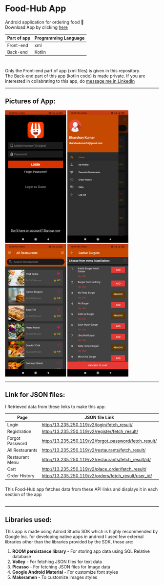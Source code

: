 # Food-Hub App


Android application for ordering food 🍔 <br>
Download App by clicking <a href="">here</a> 

| Part of app |	Programming Language |
|-------|------|
|Front-end  |xml	|
|Back-end	|Kotlin	|
###

<br>
Only the Front-end part of app (xml files) is given in this repository. <br>
The Back-end part of this app (kotlin code) is made private. If you are interested in collabrating to this app, do <a href="https://www.linkedin.com/in/dharshan-kumar-ba09521a0/">message me in LinkedIn</a>
<br>
<hr style=\"border:0.5px solid gray\"> </hr>

## Pictures of App:
<p align="left">
  <img src="./Screenshots of App/LogIn.jpg" width="200" alt="app pic">
  <img src="./Screenshots of App/Navigation Bar.jpg" width="200" alt="app pic">
  <img src="./Screenshots of App/Dashboard (List of all Restaurants).jpg" width="200" alt="app pic">
  <img src="./Screenshots of App/Restaurants Menu.jpg" width="200" alt="app pic">
</p>
<hr style=\"border:0.5px solid gray\"> </hr>


## Link for JSON files:
I Retrieved data from these links to make this app:<br>

| Page |	JSON file Link |
|-------|------|
|Login  | http://13.235.250.119/v2/login/fetch_result/	|
|Registration	| http://13.235.250.119/v2/register/fetch_result/ |
|Forgot Password | http://13.235.250.119/v2/forgot_password/fetch_result/ |
|All Restaurants | http://13.235.250.119/v2/restaurants/fetch_result/ |
|Restaurant Menu | http://13.235.250.119/v2/restaurants/fetch_result/id/ |
|Cart | http://13.235.250.119/v2/place_order/fetch_result/ |
|Order History | http://13.235.250.119/v2/orders/fetch_result/user_id/ |
###

This Food-Hub app fetches data from these API links and displays it in each section of the app <br><br>

<hr style=\"border:0.5px solid gray\"> </hr>

## Libraries used:
This app is made using Adroid Studio SDK which is highly recommended by Google Inc. for developing native apps in android
I used few external libraries other than the libraries provided by the SDK, those are:
1. <b>ROOM persistance library</b> - For storing app data using SQL Relative database
2. <b>Volley</b> - For fetching JSON files for text data
3. <b>Picasso</b> - For fetching JSON files for Image data 
4. <b>Google Android Material</b> - For customize font styles
5. <b>Makeramen</b> - To customize images styles

